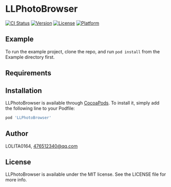 # LLPhotoBrowser

[![CI Status](https://img.shields.io/travis/LOLITA0164/LLPhotoBrowser.svg?style=flat)](https://travis-ci.org/LOLITA0164/LLPhotoBrowser)
[![Version](https://img.shields.io/cocoapods/v/LLPhotoBrowser.svg?style=flat)](https://cocoapods.org/pods/LLPhotoBrowser)
[![License](https://img.shields.io/cocoapods/l/LLPhotoBrowser.svg?style=flat)](https://cocoapods.org/pods/LLPhotoBrowser)
[![Platform](https://img.shields.io/cocoapods/p/LLPhotoBrowser.svg?style=flat)](https://cocoapods.org/pods/LLPhotoBrowser)

## Example

To run the example project, clone the repo, and run `pod install` from the Example directory first.

## Requirements

## Installation

LLPhotoBrowser is available through [CocoaPods](https://cocoapods.org). To install
it, simply add the following line to your Podfile:

```ruby
pod 'LLPhotoBrowser'
```

## Author

LOLITA0164, 476512340@qq.com

## License

LLPhotoBrowser is available under the MIT license. See the LICENSE file for more info.
